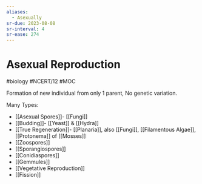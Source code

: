 ```yaml
---
aliases:
  - Asexually
sr-due: 2023-08-08
sr-interval: 4
sr-ease: 274
---
```

# Asexual Reproduction
#biology #NCERT/12  #MOC 

Formation of new individual from only 1 parent, No genetic variation.

Many Types:
- [[Asexual Spores]]- [[Fungi]]
- [[Budding]]- [[Yeast]] & [[Hydra]]
- [[True Regeneration]]- [[Planaria]], also [[Fungi]], [[Filamentous Algae]], [[Protonema]] of [[Mosses]]
- [[Zoospores]]
- [[Sporangiospores]]
- [[Conidiaspores]]
- [[Gemmules]]
- [[Vegetative Reproduction]]
- [[Fission]]